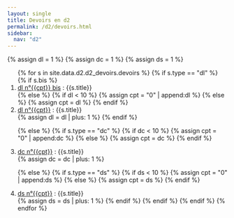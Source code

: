 ```yaml
---
layout: single
title: Devoirs en d2
permalink: /d2/devoirs.html
sidebar:
  nav: "d2"
---
```


{% assign dl = 1 %}
{% assign dc = 1 %}
{% assign ds = 1 %}

<ol>
{% for s in site.data.d2.d2_devoirs.devoirs %}
{% if s.type == "dl" %}
{% if s.bis %}
<li id="{{s.type}}_{{cpt}}">
<a href="./devoirs/d2-dl{{cpt}}b_enonce.pdf">dl n°{{cpt}} bis</a> : {{s.title}}
</li>
{% else %}
{% if dl < 10 %}
{% assign cpt = "0" | append:dl %}
{% else %}
{% assign cpt = dl %}
{% endif %}
<li id="{{s.type}}_{{cpt}}">
<a href="./devoirs/d2-dl{{cpt}}_enonce.pdf">dl n°{{cpt}}</a> : {{s.title}}
</li>
{% assign dl = dl | plus: 1 %}
{% endif %}

{% else %}
{% if s.type == "dc" %}
{% if dc < 10 %}
{% assign cpt = "0" | append:dc %}
{% else %}
{% assign cpt = dc %}
{% endif %}
<li>
<a href="./devoirs/d2-dc{{cpt}}.pdf">dc n°{{cpt}}</a> : {{s.title}}
</li>
{% assign dc = dc | plus: 1 %}

{% else %}
{% if s.type == "ds" %}
{% if ds < 10 %}
{% assign cpt = "0" | append:ds %}
{% else %}
{% assign cpt = ds %}
{% endif %}
<li>
<a href="./devoirs/d2-ds{{cpt}}_enonce.pdf">ds n°{{cpt}}</a> : {{s.title}}
</li>
{% assign ds = ds | plus: 1 %}
{% endif %}
{% endif %}
{% endif %}
{% endfor %}
</ol>
